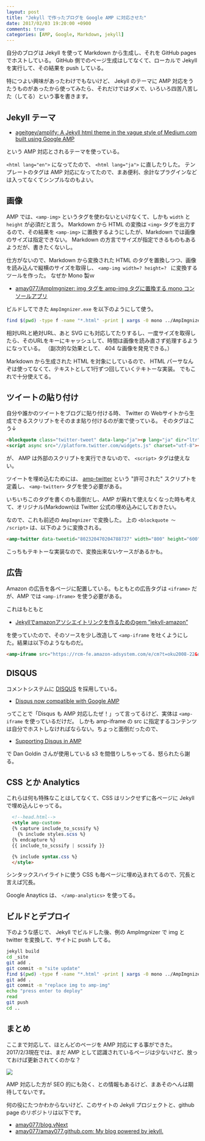 ```yaml
---
layout: post
title: "Jekyll で作ったブログを Google AMP に対応させた"
date: 2017/02/03 19:20:00 +0900
comments: true
categories: [AMP, Google, Markdown, jekyll]
---
```

自分のブログは Jekyll を使って Markdown から生成し、それを GitHub pages でホストしている。
GitHub 側でのページ生成はしてなくて、ローカルで Jekyll を実行して、その結果を push している。

<!--more-->

特につよい興味があったわけでもないけど、 Jekyll のテーマに AMP 対応をうたうものがあったから使ってみたら、それだけではダメで、いろいろ四苦八苦した（してる）という事を書きます。

## Jekyll テーマ

* [ageitgey/amplify: A Jekyll html theme in the vague style of Medium.com built using Google AMP](https://github.com/ageitgey/amplify)

という AMP 対応とされるテーマを使っている。

``<html lang="en">`` になってたので、 ``<html lang="ja">`` に直したりした。
テンプレートのタグは AMP 対応になってたので、まあ便利、余計なプラグインなどは入ってなくてシンプルなのもよい。

## 画像

AMP では、``<amp-img>`` というタグを使わないといけなくて、しかも ``width`` と ``height`` が必須だと言う。
Markdown から HTML の変換は ``<img>`` タグを出力するので、その結果を ``<amp-img>`` に置換するようにしたが、Markdown では画像のサイズは指定できない。
Markdown の方言でサイズが指定できるものもあるようだが、書きたくないし。

仕方がないので、Markdown から変換された HTML のタグを置換しつつ、画像を読み込んで縦横のサイズを取得し、 ``<amp-img width=? height=? `` に変換するツールを作った。
なぜか Mono 製ｗ

* [amay077/AmpImgnizer: img タグを amp-img タグに置換する mono コンソールアプリ](https://github.com/amay077/AmpImgnizer)

ビルドしてできた ``AmpImgnizer.exe`` を以下のようにして使う。

```bash
find $(pwd) -type f -name "*.html" -print | xargs -0 mono ../AmpImgnizer/AmpImgnizer.exe
```

相対URLと絶対URL、あと SVG にも対応してたりするし、一度サイズを取得したら、そのURLをキーにキャッシュして、時間は画像を読み直さず処理するようになっている。
（副次的な効果として、 404 な画像を発見できる。）

Markdown から生成された HTML を対象にしているので、 HTML パーサなんぞは使ってなくて、テキストとして1行ずつ回していくテキトーな実装。
でもこれで十分使えてる。

## ツイートの貼り付け

自分や誰かのツイートをブログに貼り付ける時、 Twitter の Webサイトから生成できるスクリプトをそのまま貼り付けるのが楽で使っている。
そのタグはこう↓

```html
<blockquote class="twitter-tweet" data-lang="ja"><p lang="ja" dir="ltr">うおおおお！ <a href="https://twitter.com/hashtag/jxug?src=hash">#jxug</a> <a href="https://t.co/lc7x6vaNWl">pic.twitter.com/lc7x6vaNWl</a></p>&mdash; これがあめいの選択だよ (@amay077) <a href="https://twitter.com/amay077/status/802320470204788737">2016年11月26日</a></blockquote>
<script async src="//platform.twitter.com/widgets.js" charset="utf-8"></script>
```

が、 AMP は外部のスクリプトを実行できないので、 ``<script>`` タグは使えない。

ツイートを埋め込むためには、 [amp-twitter](https://www.ampproject.org/ja/docs/reference/components/amp-twitter) という "許可された" スクリプトを定義し、 ``<amp-twitter>`` タグを使う必要がある。

いちいちこのタグを書くのも面倒だし、AMP が廃れて使えなくなった時も考えて、オリジナル(Markdown)は Twitter 公式の埋め込みにしておきたい。

なので、これも前述の ``AmpImgnizer`` で変換した。
上の ``<blockquote 〜 /script>`` は、以下のように変換される。

```html
<amp-twitter data-tweetid="802320470204788737" width="800" height="600" layout="responsive" ></amp-twitter><!-- うおおおお！ <a href="https://twitter.com/hashtag/jxug?src=hash">#jxug</a> <a href="https://t.co/lc7x6vaNWl">pic.twitter.com/lc7x6vaNWl</a> by @amay077 -->
```

こっちもテキトーな実装なので、変換出来ないケースがあるかも。

## 広告

Amazon の広告を各ページに配置している。もともとの広告タグは ``<iframe>`` だが、AMP では ``<amp-iframe>`` を使う必要がある。

これはもともと 

* [Jekyllでamazonアソシエイトリンクを作るためのgem ”jekyll-amazon”](http://okzk.org/blog/jekyll-amazon-gem)

を使っていたので、そのソースを少し改造して ``<amp-iframe`` を吐くようにした。結果は以下のようなものだ。

```html
<amp-iframe src="https://rcm-fe.amazon-adsystem.com/e/cm?t=oku2008-22&o=9&p=48&l=st1&mode=books-jp&search=Xamarin%7C%E5%8B%89%E5%BC%B7%E4%BC%9A&lt1=_blank&lc1=469AF6&bg1=FFFFFF&f=ifr" width="728" height="90" frameborder="0" scrolling="no"></amp-iframe>
```

## DISQUS

コメントシステムに [DISQUS](https://disqus.com/) を採用している。

* [Disqus now compatible with Google AMP](https://blog.disqus.com/disqus-now-compatible-with-google-amp)

ってことで「Disqus も AMP 対応したぜ！」って言ってるけど、実体は ``<amp-iframe`` を使っているだけだ。
しかも amp-iframe の src に指定するコンテンツは自分でホストしなければならない。ちょっと面倒だったので、

* [Supporting Disqus in AMP](http://dangoldin.com/2016/09/13/supporting-disqus-in-amp/)

で Dan Goldin さんが使用している s3 を間借りしちゃってる、怒られたら謝る。

## CSS とか Analytics

これらは何も特殊なことはしてなくて、CSS はリンクせずに各ページに Jekyll で埋め込んじゃってる。

```html
  <!--head.html-->
  <style amp-custom>
  {% capture include_to_scssify %}
    {% include styles.scss %}
  {% endcapture %}
  {{ include_to_scssify | scssify }}

  {% include syntax.css %}  
  </style>
```

シンタックスハイライトに使う CSS も毎ページに埋め込まれてるので、冗長と言えば冗長。

Google Anaytics は、 ``</amp-analytics>`` を使ってる。

## ビルドとデプロイ

下のような感じで、 Jekyll でビルドした後、例の AmpImgnizer で img と twitter を変換して、サイトに push してる。

```bash
jekyll build
cd _site
git add .
git commit -m "site update"
find $(pwd) -type f -name "*.html" -print | xargs -0 mono ../AmpImgnizer/AmpImgnizer.exe
git add .
git commit -m "replace img to amp-img"
echo "press enter to deploy"
read
git push
cd ..
```

## まとめ

ここまで対応して、ほとんどのページを AMP 対応にする事ができた。
2017/2/3現在では、まだ AMP として認識されているページは少ないけど、放っておけば更新されてくのかな？

![](https://dl.dropboxusercontent.com/u/264530/qiita/google_amp_in_jekyll_blog_01.png)

AMP 対応した方が SEO 的にも効く、との情報もあるけど、まあそのへんは期待してないです。

何の役にたつかわからないけど、このサイトの Jekyll プロジェクトと、github page のリポジトリは以下です。

* [amay077/blog.vNext](https://github.com/amay077/blog.vNext)
* [amay077/amay077.github.com: My blog powered by jekyll.](https://github.com/amay077/amay077.github.com)